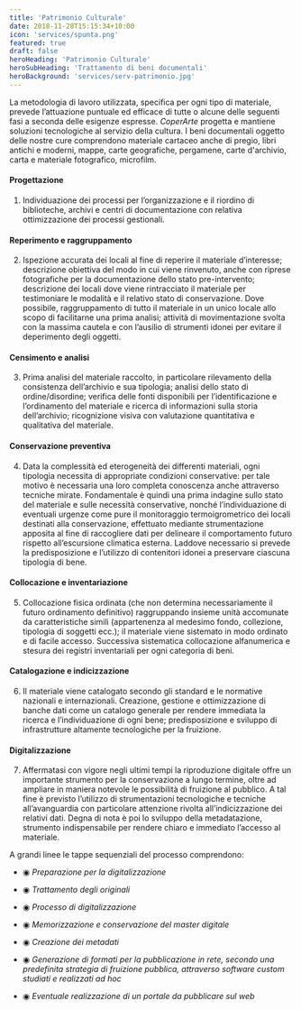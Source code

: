 ```yaml
---
title: 'Patrimonio Culturale'
date: 2018-11-28T15:15:34+10:00
icon: 'services/spunta.png'
featured: true
draft: false
heroHeading: 'Patrimonio Culturale'
heroSubHeading: 'Trattamento di beni documentali'
heroBackground: 'services/serv-patrimonio.jpg'
---
```


La metodologia di lavoro utilizzata, specifica per ogni tipo di materiale, prevede l’attuazione puntuale ed efficace di tutte o alcune delle seguenti fasi a seconda delle esigenze espresse. *CoperArte* progetta e mantiene soluzioni tecnologiche al servizio della cultura. I beni documentali oggetto delle nostre cure comprendono materiale cartaceo anche di pregio, libri antichi e moderni, mappe, carte geografiche, pergamene, carte d'archivio, carta e materiale fotografico, microfilm.

#### Progettazione

1. Individuazione dei processi per
l’organizzazione e il riordino di biblioteche, archivi e centri di documentazione con relativa ottimizzazione dei processi gestionali.

#### Reperimento e raggruppamento

2. Ispezione accurata dei locali al fine di reperire il materiale d’interesse; descrizione obiettiva del modo in cui viene rinvenuto, anche con riprese fotografiche per la documentazione dello stato pre-intervento; descrizione dei locali dove viene rintracciato il materiale per testimoniare le modalità e il relativo stato di conservazione. Dove possibile, raggruppamento di tutto il materiale in un unico locale allo scopo di facilitarne una prima analisi; attività di movimentazione svolta con la massima cautela e con l’ausilio di strumenti idonei per evitare il deperimento degli oggetti.

#### Censimento e analisi

3. Prima analisi del materiale raccolto, in particolare rilevamento della consistenza dell’archivio e sua tipologia; analisi dello stato di ordine/disordine; verifica delle fonti disponibili per
l’identificazione e l’ordinamento del materiale e ricerca di
informazioni sulla storia dell’archivio; ricognizione visiva con valutazione quantitativa e qualitativa del materiale.

#### Conservazione preventiva

4. Data la complessità ed eterogeneità dei differenti materiali, ogni tipologia necessita di appropriate condizioni conservative: per tale motivo è necessaria una loro completa conoscenza anche attraverso tecniche mirate. Fondamentale è quindi una prima indagine sullo stato del materiale e sulle necessità conservative, nonché l’individuazione di eventuali urgenze come pure il monitoraggio termoigrometrico dei locali destinati alla conservazione, effettuato mediante strumentazione apposita al fine di raccogliere dati per delineare il comportamento futuro rispetto all’escursione climatica esterna. Laddove necessario si prevede la predisposizione e l’utilizzo di contenitori idonei a preservare ciascuna tipologia di bene.

#### Collocazione e inventariazione

5. Collocazione fisica ordinata (che non determina necessariamente il futuro ordinamento definitivo) raggruppando insieme unità accomunate da caratteristiche simili (appartenenza al medesimo fondo, collezione, tipologia di soggetti ecc.); il materiale viene sistemato in modo ordinato e di facile accesso. Successiva sistematica collocazione alfanumerica e stesura dei registri inventariali per ogni categoria di beni.

#### Catalogazione e indicizzazione

6. Il materiale viene catalogato secondo gli standard e le normative nazionali e internazionali. Creazione, gestione e ottimizzazione di banche dati come un catalogo generale per rendere immediata la ricerca e l’individuazione di ogni bene; predisposizione e sviluppo di infrastrutture altamente tecnologiche per la fruizione.

#### Digitalizzazione

7. Affermatasi con vigore negli ultimi tempi la riproduzione digitale offre un importante strumento per la conservazione a lungo termine, oltre ad ampliare in maniera notevole le possibilità di fruizione al pubblico. A tal fine è previsto l’utilizzo di strumentazioni tecnologiche e tecniche all’avanguardia con particolare attenzione rivolta all’indicizzazione dei relativi dati. Degna di nota è poi lo sviluppo della metadatazione, strumento indispensabile per rendere chiaro e immediato l’accesso al materiale.

A grandi linee le tappe sequenziali del processo comprendono:

- ◉ *Preparazione per la digitalizzazione*

- ◉ *Trattamento degli originali*

- ◉ *Processo di digitalizzazione*

- ◉ *Memorizzazione e conservazione del master digitale*

- ◉ *Creazione dei metadati*

- ◉ *Generazione di formati per la pubblicazione in rete, secondo una predefinita strategia di fruizione pubblica, attraverso software custom studiati e realizzati ad hoc*

- ◉ *Eventuale realizzazione di un portale da pubblicare sul web*

